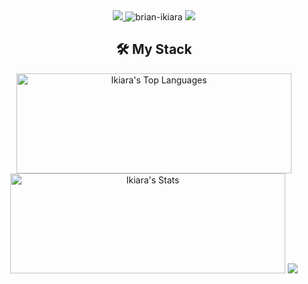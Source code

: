 <link rel="stylesheet" href="https://cdn.jsdelivr.net/gh/devicons/devicon@v2.15.1/devicon.min.css">
<div align="center">
<a href='https://github.com/brian-ikiara/7om0mi'>
    <img src="https://img.shields.io/badge/Best_Project-7om0mi-yellow?style=plastic&logo=python&color=red" />
</a>
<img src="https://komarev.com/ghpvc/?username=brian-ikiara&label=Profile%20views&color=yellow&style=plastic" alt="brian-ikiara" />
<!-- img src="https://img.shields.io/github/last-commit/brian-ikiara/alx-interview?display_timestamp=committer&style=plastic&color=blue" /-->
<img src="https://img.shields.io/github/commit-activity/w/brian-ikiara/brian-ikiara.github.io?style=plastic&logo=python&logoColor=red&color=white" />
</div>

<h2 align="center">🛠️ My Stack</h2>

<div align="center">
<img src="https://github-readme-stats.vercel.app/api/top-langs/?username=brian-ikiara&theme=gruvbox&show_icons=true&hide_border=true&layout=compact" style="width:440px;height:160px" alt="Ikiara's Top Languages" />
<img src="https://github-readme-stats.vercel.app/api?username=brian-ikiara&theme=gruvbox&show=reviews,prs_merged,prs_merged_percentage&show_icons=true&hide_border=true&layout=compact" style="width:440px;height:160px" alt="Ikiara's Stats" />
<img src="https://github-profile-trophy.vercel.app/?username=brian-ikiara&theme=gruvbox&column=4&rank=SECRET,SSS,SS,S,AAA,AA,A,B,C&no-frame=true" />
</div>
